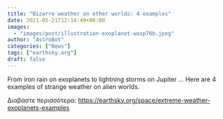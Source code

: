 ```yaml
---
title: "Bizarre weather on other worlds: 4 examples"
date: 2021-05-21T12:14:49+00:00
images:
  - "images/post/illustration-exoplanet-wasp76b.jpeg"
author: "AstroBot"
categories: ["News"]
tags: ["earthsky.org"]
draft: false
---
```


From iron rain on exoplanets to lightning storms on Jupiter … Here are 4 examples of strange weather on alien worlds.

Διαβάστε περισσότερα: https://earthsky.org/space/extreme-weather-exoplanets-examples
